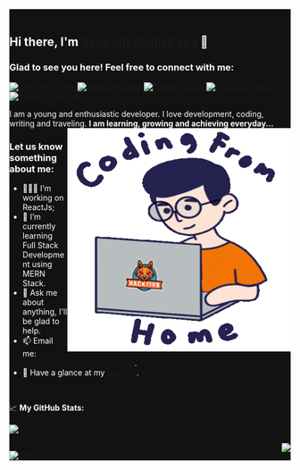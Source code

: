 <div style="background-color:#121212">
<div style="color:#fff">
<br>
  
## Hi there, I'm <a href="https://hitman-samrath.github.io/Portfolio" target="_blank">Samrath Singh Kalra</a> 👋

### Glad to see you here! Feel free to connect with me:

[![Linkedin Badge](https://img.shields.io/badge/-LinkedIn-0e76a8?style=flat-square&logo=Linkedin&logoColor=white)](https://linkedin.com/in/samrath-singh-kalra)
[![Website Badge](https://img.shields.io/badge/Website-3b5998?style=flat-square&logo=google-chrome&logoColor=white)](https://hitman-samrath.github.io/Portfolio)
[![Twitter Badge](https://img.shields.io/badge/-Twitter-00acee?style=flat-square&logo=Twitter&logoColor=white)](https://twitter.com/HitmanSamrath)
[![Instagram Badge](https://img.shields.io/badge/-Instagram-e4405f?style=flat-square&logo=Instagram&logoColor=white)](https://instagram.com/gkassym/)
[![Telegram Badge](https://img.shields.io/badge/-Telegram-0088cc?style=flat-square&logo=Telegram&logoColor=white)](https://t.me/samrathsinghrohit)

I am a young and enthusiastic developer. I love development, coding, writing and traveling. **I am learning, growing and achieving everyday...**
<img align="right" alt="GIF" src="./coding2.gif" width="400" height="400" />
<br>
  
### Let us know something about me:

- 👨🏻‍💻 I’m working on ReactJs;
- 🚀 I’m currently learning Full Stack Development using MERN Stack.
- 💬 Ask me about anything, I'll be glad to help.
- 📫 Email me: samrathsinghrohit@gmail.com.
- 📝 Have a glance at my [Resume](https://hitman-samrath.github.io/Portfolio/static/media/Frontend-Developer%20CV.4e93703d.pdf).
  
</br>

📈 **My GitHub Stats:**

<a href="https://github.com/remcohalman/github-readme-stats">
<img align="center" src="https://github-readme-stats.anuraghazra1.vercel.app/api/top-langs/?username=hitman-samrath&layout=compact&theme=vision-friendly-dark" />
</a>
<br><br>
  
<a href="https://github.com/hitman-samrath">
<img align="right" src="https://github-readme-stats.vercel.app/api?username=hitman-samrath&show_icons=true&include_all_commits=true&theme=vision-friendly-dark&count_private=true">
</a>

[![GitHub Streak](https://github-readme-streak-stats.herokuapp.com/?user=hitman-samrath&theme=dark)](https://git.io/streak-stats)
  
</div>
</div>
